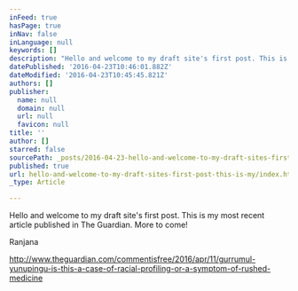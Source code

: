 ```yaml
---
inFeed: true
hasPage: true
inNav: false
inLanguage: null
keywords: []
description: "Hello and welcome to my draft site's first post. This is my most recent article published in The Guardian. More to come!"
datePublished: '2016-04-23T10:46:01.882Z'
dateModified: '2016-04-23T10:45:45.821Z'
authors: []
publisher:
  name: null
  domain: null
  url: null
  favicon: null
title: ''
author: []
starred: false
sourcePath: _posts/2016-04-23-hello-and-welcome-to-my-draft-sites-first-post-this-is-my.md
published: true
url: hello-and-welcome-to-my-draft-sites-first-post-this-is-my/index.html
_type: Article

---
```

Hello and welcome to my draft site's first post. This is my most recent article published in The Guardian. More to come!

Ranjana

http://www.theguardian.com/commentisfree/2016/apr/11/gurrumul-yunupingu-is-this-a-case-of-racial-profiling-or-a-symptom-of-rushed-medicine